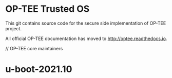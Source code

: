 # OP-TEE Trusted OS
This git contains source code for the secure side implementation of OP-TEE
project.

All official OP-TEE documentation has moved to http://optee.readthedocs.io.

// OP-TEE core maintainers
# u-boot-2021.10
